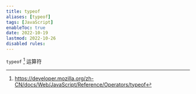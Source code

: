 ```yaml
---
title: typeof
aliases: [typeof]
tags: [JavaScript]
enableToc: true
date: 2022-10-19
lastmod: 2022-10-26
disabled rules: 
---
```


`typeof` [^1] 运算符

[^1]: <https://developer.mozilla.org/zh-CN/docs/Web/JavaScript/Reference/Operators/typeof>
